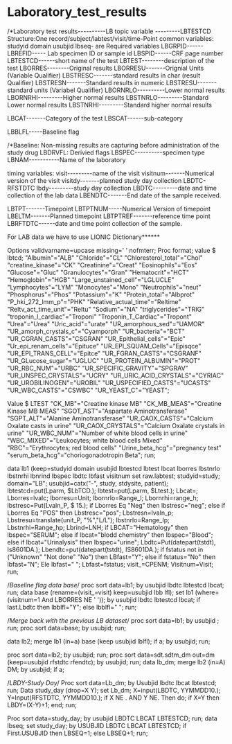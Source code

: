 # Laboratory_test_results
/*Laboratory test results----------LB
topic variable ---------LBTESTCD
Structure:One record/subject/labtest/visit/time-Point
common variables: studyid domain usubjid lbseq- are Required variables
LBGRPID------
LBREFID----- Lab specimen ID or sample id
LBSPID------CRF page number
LBTESTCD------short name of the test
LBTEST--------description of the test
LBORRES--------Original results
LBORRESU-------Orignial Units (Variable Qualifier)
LBSTRESC-------standard results in char (result Qualifier)
LBSTRESN-------Standard results in numeric
LBSTRESU-------standard units (Variabel Qualifier)
LBORNRLO----------Lower normal results
LBORNRHI---------Higher normal results
LBSTNRLO---------Standard Lower normal results
LBSTNRHI---------Standard higher normal results

LBCAT-------Category of the test
LBSCAT------sub-category

LBBLFL-----Baseline flag

/*Baseline: Non-missing results are capturing before administration of the study drug
LBDRVFL: Derivied flags
LBSPEC----------specimen type
LBNAM-----------Name of the laboratory

timing variables:
visit---------name of the visit
visitnum-------Numerical version of the visit
visitdy-------planned study day collection LBDTC-RFSTDTC
lbdy---------study day collection
LBDTC---------date and time collection of the lab data
LBENDTC-------End date of the sample received.

LBTPT-------Timepoint
LBTPTNUM-----Numerical Version of timepoint
LBELTM-------Planned timepoint
LBTPTREF-------reference time point
LBRFTDTC------date and time point collection of the sample.

For LAB data we have to use  LIONIC Dictionary******

Options validvarname=upcase missing=' '
        nofmterr;
Proc format;
value $ lbtcd;
"Albumin"="ALB"
"Chloride"="CL"
"Chloresterol_total"="Chol"
"creatine_kinase"="CK"
"Creatinine"="Creat"
"Eosinophils"="Eos"
"Glucose"="Gluc"
"Granulocytes"="Gran"
"Hematocrit"="HCT"
"Hemoglobin"="HGB"
"Large_unstained_cell"="LGLUCLE"
"Lymphocytes"="LYM"
"Monocytes"="Mono"
"Neutrophils"="neut"
"Phosphorus"="Phos"
"Potassium"="K"
"Protein_total"="Albprot"
"P_hki_272_lmm_p"="PHK"
"Relative_actual_time"="Reltime"
"Reltv_act_time_unit"="Reltu"
"Sodium"="NA"
"triglycerides"="TRIG"
"troponin_I_cardiac"="Troponi"
"Troponin_T_Cardiac"="Tropont"
"Urea"="Urea"
"Uric_acid"="urate"
"UR_amorphous_sed"="UAMOR"
"UR_amorph_crystals_c"="Cyamporph"
"UR_bacteria"="BCT"
"UR_CGRAN_CASTS"="CSGRAN"
"UR_Epithelial_cells"="Epic"
"Ur_epi_renam_cells"="Epituce"
"UR_EPI_SQUAM_Cells"="Episqce"
"UR_EPI_TRANS_CELL"="Epitce"
"UR_FGRAN_CASTS"="CSGRANF"
"UR_GLucose_sugar"="UGLUC"
"UR_PROTEIN_ALBUMIN"="PROT"
"UR_RBC_NUM"="URBC"
"UR_SPECIFIC_GRAVITY"="SPGRAV"
"UR_UNSPEC_CRYSTALS"="UCRY"
"UR_URIC_ACID_CRYSTALS"="CYRIAC"
"UR_UROBILINOGEN"="UROBIL"
"UR_USPECIFIED_CASTS"="UCASTS"
"UR_WBC_CASTS"="CSWBC"
"UR_YEAST_C"="YEAST";

Value $ LTEST
"CK_MB"="Creatine kinase MB"
"CK_MB_MEAS"="Creatine Kinase MB MEAS"
"SGOT_AST"="Aspartate Aminotransferase"
"SGPT_ALT"="Alanine Aminotransferase"
"UR_CAOX_CASTS"="Calcium Oxalate casts in urine"
"UR_CAOX_CRYSTALS"="Calcium Oxalate crystals in urine"
"UR_WBC_NUM"="Number of white blood cells in urine"
"WBC_MIXED"="Leukocytes; white blood cells Mixed"
"RBC"="Erythrocytes; red blood cells"
"Urine_beta_hcg"="pregnancy test"
"serum_beta_hcg"="choriogonadotropin Beta";
run;

data lb1 (keep=studyid domain usubjid lbtestcd lbtest lbcat lborres lbstnrlo lbstnrhi lbnrind lbspec lbdtc lbfast visitnum
set raw.labtest;
studyid=study;
domain="LB";
usubjid=catx("-", study, stdysite, patient);
lbtestcd=put(Lparm, $LbTCD.);
lbtest=put(Lparm, $Ltest.);
Lbcat=;
Lborres=lvalc;
lborresu=Unit;
lbornrlo=Range_l;
Lbornrhi=range_h;
lbstresc=Put(Lvaln_P, $ 15.);
if Lborres Eq "Neg" then lbstresc="neg";
else if Lborres Eq "POS" then Lbstresc="pos";
Lbstresn=lvaln_p;
Lbstresu=translate(unit_P, "%","L/L");
lbstnrlo=Range_lp;
Lbstnrhi=Range_hp;
Lbrind=LNH;
if LBCAT="Hematology" then lbspec="SERUM";
else if lbcat="blodd chemistry" then lbspec="Blood";
else if lbcat="Urinalysis" then lbspec="urine";
Lbdtc=Put(datepart(tstdt), Is8601DA.);
Lbendtc=put(datepart(tstdt), IS8601DA.); 
if fstatus not in ("Unknown" "Not done" "No") then LBfast="Y";
else if fstatus="No" then lbfast="N";
Ele lbfast=" ";
Lbfast=fstatus;
visit_=CPENM;
Visitnum=Visit;
run;

/*Baseline flag data base*/
proc sort data=lb1; by usubjid lbdtc lbtestcd lbcat; run;
data base (rename=(visit_=visit) keep=usubjid lbb lfl);
set lb1 (where=(visitnum=1 And LBORRES NE ' '));
by usubjid lbdtc lbtestcd lbcat;
if last.Lbdtc then lbblfl="Y";
else lbblfl=" ";
run;

/*Merge back with the previous LB dataset*/
proc sort data=lb1; by usubjid ; run;
proc sort data=base; by usubjid; run;

data lb2;
merge lb1 (in=a) base (keep usubjid lblfl);
if a;
by usubjid;
run;

proc sort data=lb2; by usubjid; run;
proc sort data=sdt.sdtm_dm out=dm (keep=usubjid rfstdtc rfendtc); by usubjid; run;
data lb_dm;
merge lb2 (in=A) DM;
by usubjid;
if a;

/*LBDY-Study Day*/
Proc sort data=Lb_dm; by Usubjid lbdtc lbcat lbtestcd; run;
Data study_day (drop=X Y);
set Lb_dm;
X=input(LBDTC, YYMMDD10.);
Y=Input(RFSTDTC, YYMMDD10.);
if X NE . AND Y NE. Then do;
if X<Y then LBDY=X-Y;
if X >=Y then LBDY=(X-Y)+1;
end;
run;

Proc sort data=study_day; by usubjid LBDTC LBCAT LBTESTCD; run;
data lbseq;
set study_day;
by USUBJID LBDTC LBCAT LBTESTCD;
if First.USUBJID then LBSEQ=1;
else LBSEQ+1;
run;














